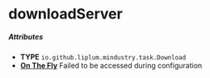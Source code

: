 # downloadServer

##### Attributes
- **TYPE** `io.github.liplum.mindustry.task.Download`
- **[On The Fly](../mindustry/concepts.md#on-the-fly)** Failed to be accessed during configuration